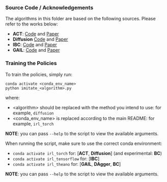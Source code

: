 ### Source Code / Acknowledgements

The algorithms in this folder are based on the following sources. Please refer to the works below:

- **ACT**: [Code](https://github.com/tonyzhaozh/act) and [Paper](https://arxiv.org/pdf/2304.13705)
- **Diffusion** [Code](https://github.com/real-stanford/diffusion_policy) and [Paper](https://arxiv.org/pdf/2303.04137v4)
- **IBC**: [Code](https://github.com/google-research/ibc) and [Paper](https://arxiv.org/pdf/2109.00137)
- **GAIL**: [Code](https://github.com/openai/imitation) and [Paper](https://arxiv.org/pdf/1606.03476)

### Training the Policies

To train the policies, simply run: 

```
conda activate <conda_env_name>
python imitate_<algorithm>.py
```
where:
- \<algorithm\> should be replaced with the method you intend to use: for example, `diffusion`
- \<conda_env_name\> is replaced according to the main README: for example, `irl_torch`

**NOTE**: you can pass `--help` to the script to view the available arguments.

When running the script, make sure to use the correct conda environment:
- `conda activate irl_torch` for: [**ACT**, **Diffusion**] (and experimental: **BC**)
- `conda activate irl_tensorflow` for: [**IBC**]
- `conda activate irl_theano` for: [**GAIL**, **DAgger**, **BC**]

**NOTE**: you can pass `--help` to the script to view the available arguments.



